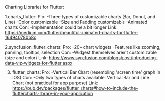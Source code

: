 Charting Libraries for Flutter:


1.charts_flutter: 
Pro: 
-Three types of customizable charts (Bar, Donut, and Line)
-Color customizable
-Size and Padding customizable
-Animated charts
Con:
-Implementation could be a bit longer 
Link:
https://medium.com/flutter/beautiful-animated-charts-for-flutter-164940780b8c


2.syncfusion_flutter_charts:
Pro: 
-20+ chart widgets
-Features like zooming, panning, tooltips, selection
Con:
-Widgest themselves aren't customizable (size and color)
Link:
https://www.syncfusion.com/blogs/post/introducing-data-viz-widgets-for-flutter.aspx


3. flutter_charts:
Pro:
-Vertical Bar Chart (resembling 'screen time' graph in iOS)
Con:
-Only two types of charts available: Vertical Bar and Line Chart (not practical for app purpose)
Link:
https://pub.dev/packages/flutter_charts#how-to-include-the-fluttercharts-library-in-your-application




